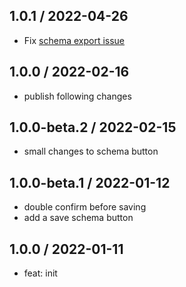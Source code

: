 ## 1.0.1 / 2022-04-26

* Fix [schema export issue](https://github.com/alibaba/lowcode-engine/issues/367)

## 1.0.0 / 2022-02-16

* publish following changes

## 1.0.0-beta.2 / 2022-02-15

* small changes to schema button

## 1.0.0-beta.1 / 2022-01-12

* double confirm before saving
* add a save schema button

## 1.0.0 / 2022-01-11

* feat: init
